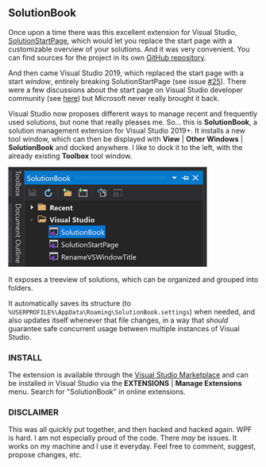 SolutionBook
--

Once upon a time there was this excellent extension for Visual Studio, [SolutionStartPage](<https://marketplace.visualstudio.com/items?itemName=Herdo.SolutionStartPage>), 
which would let you replace the start page with a customizable overview of your solutions. And it was very convenient. You can find sources for the project in its own
[GitHub repository](<https://github.com/Herdo/SolutionStartPage>).

And then came Visual Studio 2019, which replaced the start page with a start *window*, entirely breaking SolutionStartPage (see issue 
[#25](<https://github.com/Herdo/SolutionStartPage/issues/25>)). There were a few discussions about the start page on Visual Studio developer community
(see [here](<https://developercommunity.visualstudio.com/idea/531110/allow-cutomization-or-extension-of-the-new-start-w.html>)) but Microsoft never really brought it back.

Visual Studio now proposes different ways to manage recent and frequently used solutions, but none that really pleases me. So... this is **SolutionBook**, a solution
management extension for Visual Studio 2019+. It installs a new tool window, which can then be displayed with **View** | **Other Windows** | **SolutionBook** 
and docked anywhere. I like to dock it to the left, with the already existing **Toolbox** tool window.

![screenshot](https://github.com/zpqrtbnk/SolutionBook/raw/master/Resources/screenshot.png)

It exposes a treeview of solutions, which can be organized and grouped into folders.

It automatically saves its structure (to `%USERPROFILE%\AppData\Roaming\SolutionBook.settings`) when needed, and also updates itself whenever that file changes,
in a way that *should* guarantee safe concurrent usage between multiple instances of Visual Studio.

### INSTALL

The extension is available through the [Visual Studio Marketplace](https://marketplace.visualstudio.com/items?itemName=ZpqrtBnk.SolutionBook) and can be installed
in Visual Studio via the **EXTENSIONS** | **Manage Extensions** menu. Search for "SolutionBook" in online extensions.

### DISCLAIMER

This was all quickly put together, and then hacked and hacked again. WPF is hard. I am not especially proud of the code. There *may* be issues. It works on my 
machine and I use it everyday. Feel free to comment, suggest, propose changes, etc.